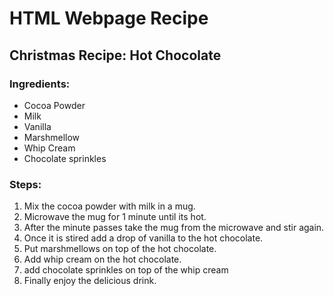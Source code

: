 <h1> HTML Webpage Recipe </h1>
<h2> Christmas Recipe: Hot Chocolate </h2>





<h3> Ingredients: </h3>

<ul>
    <li> Cocoa Powder </li>
    <li> Milk </li>
    <li> Vanilla </li>
    <li> Marshmellow </li>
    <li> Whip Cream </li>
    <li> Chocolate sprinkles </li>
 </ul>
 
 
 <h3> Steps: </h3>
 
 <ol>
     <li> Mix the cocoa powder with milk in a mug. </li>
     <li> Microwave the mug for 1 minute until its hot. </li>
     <li> After the minute passes take the mug from the microwave and stir again. </li>
     <li> Once it is stired add a drop of vanilla to the hot chocolate. </li>
     <li> Put marshmellows on top of the hot chocolate. </li>
     <li> Add whip cream on the hot chocolate. </li>
     <li> add chocolate sprinkles on top of the whip cream </li>
     <li> Finally enjoy the delicious drink. </li>
      
